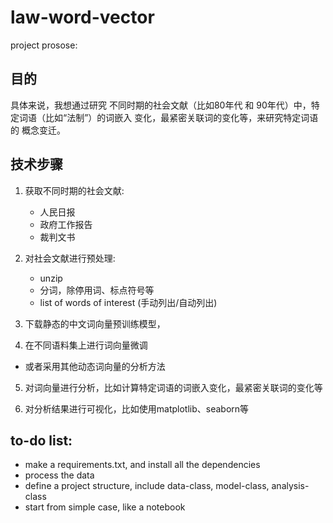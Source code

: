 # law-word-vector

project prosose:

## 目的
  具体来说，我想通过研究 不同时期的社会文献（比如80年代 和 90年代）中，特定词语（比如“法制”）的词嵌入 变化，最紧密关联词的变化等，来研究特定词语的 概念变迁。

## 技术步骤
  1. 获取不同时期的社会文献:
      - 人民日报
      - 政府工作报告
      - 裁判文书


  2. 对社会文献进行预处理:
      - unzip
      - 分词，除停用词、标点符号等
      - list of words of interest (手动列出/自动列出)

  3. 下载静态的中文词向量预训练模型，

  4. 在不同语料集上进行词向量微调
  - 或者采用其他动态词向量的分析方法
  
  5. 对词向量进行分析，比如计算特定词语的词嵌入变化，最紧密关联词的变化等

  6. 对分析结果进行可视化，比如使用matplotlib、seaborn等

  
  ## to-do list:
  - make a requirements.txt, and install all the dependencies
  - process the data
  - define a project structure, include data-class, model-class, analysis-class
  - start from simple case, like a notebook